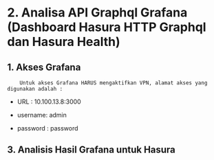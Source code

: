 # 2. Analisa API Graphql Grafana (Dashboard Hasura HTTP Graphql dan Hasura Health)

## 1. Akses Grafana

        Untuk akses Grafana HARUS mengaktifkan VPN, alamat akses yang digunakan adalah :

        
* URL : 10.100.13.8:3000
  
* username: admin
  
* password : password




## 3. Analisis Hasil Grafana untuk Hasura 


